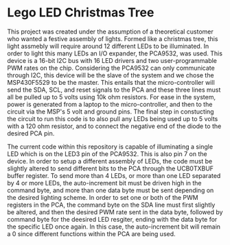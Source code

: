 # Lego LED Christmas Tree
This project was created under the assumption of a theoretical customer who wanted a festive assembly of lights. Formed like
a christmas tree, this light assmebly will require around 12 different LEDs to be illuminated. In order to light this many LEDs
an I/O expander, the PCA9532, was used. This device is a 16-bit I2C bus with 16 LED drivers and two user-programmable PWM rates
on the chip. Considering the PCA9532 can only communicate through I2C, this device will be the slave of the system and we chose
the MSP430F5529 to be the master. This entails that the micro-controller will send the SDA, SCL, and reset signals to the PCA
and these three lines must all be pulled up to 5 volts using 10k ohm resistors. For ease in the system, power is generated from
a laptop to the micro-controller, and then to the circuit via the MSP's 5 volt and ground pins. The final step in constucting
the circuit to run this code is to also pull any LEDs being used up to 5 volts with a 120 ohm resistor, and to connect the
negative end of the diode to the desired PCA pin.

The current code within this repository is capable of illuminating a single LED which is on the LED3 pin of the PCA9532. This
is also pin 7 on the device. In order to setup a different assembly of LEDs, the code must be slightly altered to send
different bits to the PCA through the UCB0TXBUF buffer register. To send more than 4 LEDs, or more than one LED separated by
4 or more LEDs, the auto-increment bit must be driven high in the command byte, and more than one data byte must be sent
depending on the desired lighting scheme. In order to set one or both of the PWM registers in the PCA, the command byte on the
SDA line must first slightly be altered, and then the desired PWM rate sent in the data byte, followed by command byte for the
deesired LED resgiter, ending with the data byte for the specific LED once again. In this case, the auto-increment bit will
remain a 0 since different functions within the PCA are being used.

